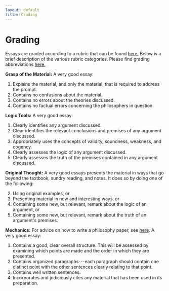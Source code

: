 ```yaml
---
layout: default
title: Grading
---
```



# Grading
Essays are graded according to a rubric that can be found [here.](rubric.pdf) Below is a brief description of the various rubric categories. Please find grading abbreviations [here.](/Teaching/Abbreviations)



**Grasp of the Material:** A very good essay:

1. Explains the material, and only the material, that is required to address the prompt.
2. Contains no confusions about the material.
3. Contains no errors about the theories discussed. 
4. Contains no factual errors concerning the philosophers in question.  


**Logic Tools:** A very good essay:

1. Clearly identifies any argument discussed.
2. Clear identifies the relevant conclusions and premises of any argument discussed.
3. Appropriately uses the concepts of validity, soundness, weakness, and cogency.
4. Clearly assesses the logic of any argument discussed.
5. Clearly assesses the truth of the premises contained in any argument discussed. 
 
**Original Thought:** A very good essays presents the material in ways that go beyond the textbook, sundry reading, and notes. It does so by doing one of the following:

2. Using original examples, or
3. Presenting material in new and interesting ways, or
4. Containing some new, but relevant, remark about the logic of an argument, or
5. Containing some new, but relevant, remark about the truth of an argument's premises. 

**Mechanics:** For advice on how to write a philosophy paper, see [here](/Teaching/Resources/). A very good essay: 

1.  Contains a good, clear overall structure. This will be assessed by examining which points are made and the order in which they are presented.
2.  Contains organized paragraphs---each paragraph should contain one distinct point with the other sentences clearly relating to that point.
3.  Contains well written sentences. 
4.  Incorporates and judiciously cites any material that has been used in its preparation.	




